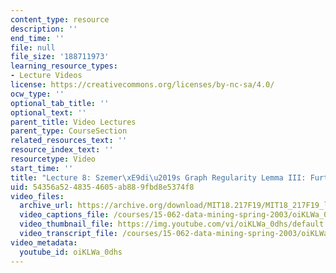 ```yaml
---
content_type: resource
description: ''
end_time: ''
file: null
file_size: '188711973'
learning_resource_types:
- Lecture Videos
license: https://creativecommons.org/licenses/by-nc-sa/4.0/
ocw_type: ''
optional_tab_title: ''
optional_text: ''
parent_title: Video Lectures
parent_type: CourseSection
related_resources_text: ''
resource_index_text: ''
resourcetype: Video
start_time: ''
title: "Lecture 8: Szemer\xE9di\u2019s Graph Regularity Lemma III: Further Applications"
uid: 54356a52-4835-4605-ab88-9fbd8e5374f8
video_files:
  archive_url: https://archive.org/download/MIT18.217F19/MIT18_217F19_lec08_300k.mp4
  video_captions_file: /courses/15-062-data-mining-spring-2003/oiKLWa_0dhs_captions.vtt
  video_thumbnail_file: https://img.youtube.com/vi/oiKLWa_0dhs/default.jpg
  video_transcript_file: /courses/15-062-data-mining-spring-2003/oiKLWa_0dhs_transcript.pdf
video_metadata:
  youtube_id: oiKLWa_0dhs
---
```

